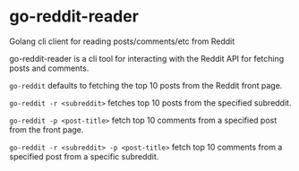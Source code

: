 # go-reddit-reader
Golang cli client for reading posts/comments/etc from Reddit

go-reddit-reader is a cli tool for interacting with the
Reddit API for fetching posts and comments.

`go-reddit` defaults to fetching the top 10 posts from the
Reddit front page.

`go-reddit -r <subreddit>` fetches top 10 posts from the
specified subreddit.

`go-reddit -p <post-title>` fetch top 10 comments from a
specified post from the front page.

`go-reddit -r <subreddit> -p <post-title>` fetch top 10
comments from a specified post from a specific subreddit.


